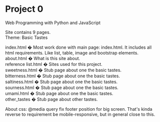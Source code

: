 # Project 0

Web Programming with Python and JavaScript


Site contains 9 pages.  
Theme: Basic Tastes  

index.html � Most work done with main page: index.html. It includes all html requirements. Like list, table, image and bootstrap elements.  
about.html � What is this site about.  
reference list.html � Sites used for this project.  
sweetness.html � Stub page about one the basic tastes.  
bitterness.html � Stub page about one the basic tastes.  
saltiness.html � Stub page about one the basic tastes.  
sourness.html � Stub page about one the basic tastes.  
umami.html � Stub page about one the basic tastes.  
other_tastes � Stub page about other tastes.  

About css: @media query fix footer position for big screen. That's kinda reverse to requirement be mobile-responsive, but in general close to this.  